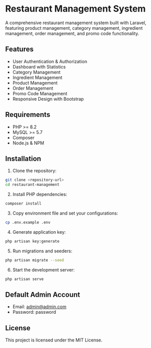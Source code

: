 # Restaurant Management System

A comprehensive restaurant management system built with Laravel, featuring product management, category management, ingredient management, order management, and promo code functionality.

## Features

- User Authentication & Authorization
- Dashboard with Statistics
- Category Management
- Ingredient Management
- Product Management
- Order Management
- Promo Code Management
- Responsive Design with Bootstrap

## Requirements

- PHP >= 8.2
- MySQL >= 5.7
- Composer
- Node.js & NPM

## Installation

1. Clone the repository:
```bash
git clone <repository-url>
cd restaurant-management
```

2. Install PHP dependencies:
```bash
composer install
```

3. Copy environment file and set your configurations:
```bash
cp .env.example .env
```

4. Generate application key:
```bash
php artisan key:generate
```

5. Run migrations and seeders:
```bash
php artisan migrate --seed
```

6. Start the development server:
```bash
php artisan serve
```

## Default Admin Account

- Email: admin@admin.com
- Password: password

## License

This project is licensed under the MIT License.
